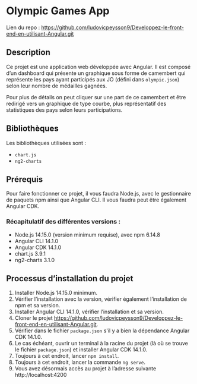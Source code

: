 # Olympic Games App

Lien du repo : https://github.com/ludovicpeysson9/Developpez-le-front-end-en-utilisant-Angular.git

## Description

Ce projet est une application web développée avec Angular. Il est composé d’un dashboard qui présente un graphique sous forme de camembert qui représente les pays ayant participés aux JO (défini dans `olympic.json`) selon leur nombre de médailles gagnées.

Pour plus de détails on peut cliquer sur une part de ce camembert et être redirigé vers un graphique de type courbe, plus représentatif des statistiques des pays selon leurs participations.

## Bibliothèques

Les bibliothèques utilisées sont : 
- `chart.js`  
- `ng2-charts` 

## Prérequis

Pour faire fonctionner ce projet, il vous faudra Node.js, avec le gestionnaire de paquets npm ainsi que Angular CLI. Il vous faudra peut être également Angular CDK.

### Récapitulatif des différentes versions : 

- Node.js 14.15.0 (version minimum requise), avec npm 6.14.8
- Angular CLI 14.1.0
- Angular CDK 14.1.0
- chart.js 3.9.1
- ng2-charts 3.1.0

## Processus d’installation du projet

1. Installer Node.js 14.15.0 minimum.
2. Vérifier l’installation avec la version, vérifier également l’installation de npm et sa version.
3. Installer Angular CLI 14.1.0, vérifier l’installation et sa version.
4. Cloner le projet https://github.com/ludovicpeysson9/Developpez-le-front-end-en-utilisant-Angular.git.
5. Vérifier dans le fichier `package.json` s'il y a bien la dépendance Angular CDK 14.1.0.
6. Le cas échéant, ouvrir un terminal à la racine du projet (là où se trouve le fichier `package.json`) et installer Angular CDK 14.1.0.
7. Toujours à cet endroit, lancer `npm install`.
8. Toujours à cet endroit, lancer la commande `ng serve`.
9. Vous avez désormais accès au projet à l’adresse suivante http://localhost:4200

